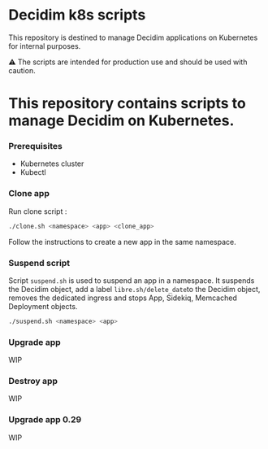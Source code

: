 # Decidim k8s scripts

This repository is destined to manage Decidim applications on Kubernetes for internal purposes.

⚠️ The scripts are intended for production use and should be used with caution.

# This repository contains scripts to manage Decidim on Kubernetes.

### Prerequisites
- Kubernetes cluster
- Kubectl

### Clone app

Run clone script :
```bash
./clone.sh <namespace> <app> <clone_app>
```

Follow the instructions to create a new app in the same namespace.

### Suspend script

Script `suspend.sh` is used to suspend an app in a namespace. It suspends the Decidim object, add a label `libre.sh/delete_date`to the Decidim object, removes the dedicated ingress and stops App, Sidekiq, Memcached Deployment objects.

```bash
./suspend.sh <namespace> <app>
```

### Upgrade app

WIP

### Destroy app

WIP

### Upgrade app 0.29

WIP